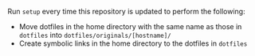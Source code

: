 Run `setup` every time this repository is updated to perform the following:
- Move dotfiles in the home directory with the same name as those in `dotfiles` into `dotfiles/originals/[hostname]/`
- Create symbolic links in the home directory to the dotfiles in `dotfiles`
